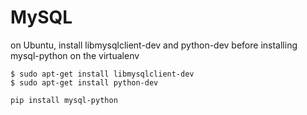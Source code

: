 MySQL
=========
on Ubuntu, install libmysqlclient-dev and python-dev before installing mysql-python on the virtualenv
```
$ sudo apt-get install libmysqlclient-dev
$ sudo apt-get install python-dev
```

```
pip install mysql-python
```
